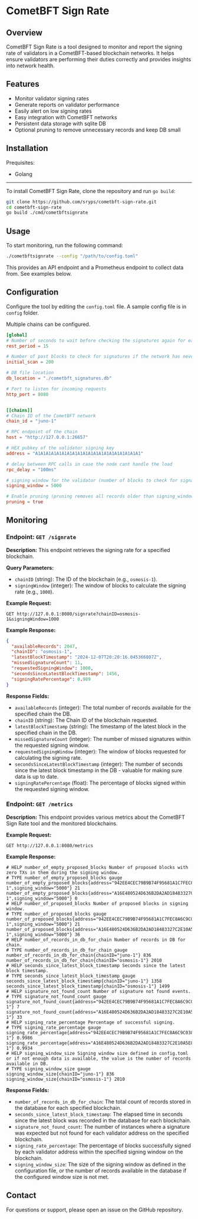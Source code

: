# CometBFT Sign Rate

## Overview
CometBFT Sign Rate is a tool designed to monitor and report the signing rate of validators in a CometBFT-based blockchain networks. It helps ensure validators are performing their duties correctly and provides insights into network health.

## Features
- Monitor validator signing rates
- Generate reports on validator performance
- Easily alert on low signing rates
- Easy integration with CometBFT networks
- Persistent data storage with sqlite DB
- Optional pruning to remove unnecessary records and keep DB small

## Installation

Prequisites:
- Golang
 ---

To install CometBFT Sign Rate, clone the repository and run `go build`:

```bash
git clone https://github.com/sryps/cometbft-sign-rate.git
cd cometbft-sign-rate
go build ./cmd/cometbftsignrate
```

## Usage
To start monitoring, run the following command:

```bash
./cometbftsignrate --config "/path/to/config.toml"
```

This provides an API endpoint and a Prometheus endpoint to collect data from.
See examples below.

## Configuration
Configure the tool by editing the `config.toml` file.
A sample config file is in `config` folder.

Multiple chains can be configured.

```toml
[global]
# Number of seconds to wait before checking the signatures again for each chain
rest_period = 15

# Number of past blocks to check for signatures if the network has never been scanned before
initial_scan = 200

# DB file location
db_location = "./cometbft_signatures.db"

# Port to listen for incoming requests
http_port = 8080


[[chains]]
# Chain ID of the CometBFT network
chain_id = "juno-1"

# RPC endpoint of the chain
host = "http://127.0.0.1:26657"

# HEX pubkey of the validator signing key
address = "A1A1A1A1A1A1A1A1A1A1A1A1A1A1A1A1A1A1A1A1"

# delay between RPC calls in case the node cant handle the load
rpc_delay = "100ms"

# signing window for the validator (number of blocks to check for signatures)
signing_window = 5000

# Enable pruning (pruning removes all records older than signing_window) Default: true
pruning = true
```

## Monitoring

### Endpoint: `GET /signrate`

**Description:**
This endpoint retrieves the signing rate for a specified blockchain.

**Query Parameters:**
- `chainID` (string): The ID of the blockchain (e.g., `osmosis-1`).
- `signingWindow` (integer): The window of blocks to calculate the signing rate (e.g., `1000`).

**Example Request:**
```
GET http://127.0.0.1:8080/signrate?chainID=osmosis-1&signingWindow=1000
```

**Example Response:**
```json
{
  "availableRecords": 2047,
  "chainID": "osmosis-1",
  "latestBlockTimestamp": "2024-12-07T20:20:16.045366807Z",
  "missedSignatureCount": 11,
  "requestedSigningWindow": 1000,
  "secondsSinceLatestBlockTimestamp": 1456,
  "signingRatePercentage": 0.989
}
```

**Response Fields:**
- `availableRecords` (integer): The total number of records available for the specified chain the DB.
- `chainID` (string): The Chain ID of the blockchain requested.
- `latestBlockTimestamp` (string): The timestamp of the latest block in the specified chain in the DB.
- `missedSignatureCount` (integer): The number of missed signatures within the requested signing window.
- `requestedSigningWindow` (integer): The window of blocks requested for calculating the signing rate.
- `secondsSinceLatestBlockTimestamp` (integer): The number of seconds since the latest block timestamp in the DB - valuable for making sure data is up to date.
- `signingRatePercentage` (float): The percentage of blocks signed within the requested signing window.

### Endpoint: `GET /metrics`

**Description:**
This endpoint provides various metrics about the CometBFT Sign Rate tool and the monitored blockchains.

**Example Request:**
```
GET http://127.0.0.1:8080/metrics
```

**Example Response:**
```text
# HELP number_of_empty_proposed_blocks Number of proposed blocks with zero TXs in them during the signing window.
# TYPE number_of_empty_proposed_blocks gauge
number_of_empty_proposed_blocks{address="942EE4CEC79B9B74F95681A1C7FEC8A6C9C0389C",chainID="juno-1",signing_window="5000"} 21
number_of_empty_proposed_blocks{address="A16E480524D636B2DA2AD18483327C2E10A5E8A0",chainID="osmosis-1",signing_window="5000"} 0
# HELP number_of_proposed_blocks Number of proposed blocks in signing window.
# TYPE number_of_proposed_blocks gauge
number_of_proposed_blocks{address="942EE4CEC79B9B74F95681A1C7FEC8A6C9C0389C",chainID="juno-1",signing_window="5000"} 21
number_of_proposed_blocks{address="A16E480524D636B2DA2AD18483327C2E10A5E8A0",chainID="osmosis-1",signing_window="5000"} 36
# HELP number_of_records_in_db_for_chain Number of records in DB for chain.
# TYPE number_of_records_in_db_for_chain gauge
number_of_records_in_db_for_chain{chainID="juno-1"} 836
number_of_records_in_db_for_chain{chainID="osmosis-1"} 2010
# HELP seconds_since_latest_block_timestamp Seconds since the latest block timestamp.
# TYPE seconds_since_latest_block_timestamp gauge
seconds_since_latest_block_timestamp{chainID="juno-1"} 1358
seconds_since_latest_block_timestamp{chainID="osmosis-1"} 1499
# HELP signature_not_found_count Number of signature not found events.
# TYPE signature_not_found_count gauge
signature_not_found_count{address="942EE4CEC79B9B74F95681A1C7FEC8A6C9C0389C",chainID="juno-1"} 7
signature_not_found_count{address="A16E480524D636B2DA2AD18483327C2E10A5E8A0",chainID="osmosis-1"} 33
# HELP signing_rate_percentage Percentage of successful signing.
# TYPE signing_rate_percentage gauge
signing_rate_percentage{address="942EE4CEC79B9B74F95681A1C7FEC8A6C9C0389C",chainID="juno-1"} 0.9986
signing_rate_percentage{address="A16E480524D636B2DA2AD18483327C2E10A5E8A0",chainID="osmosis-1"} 0.9934
# HELP signing_window_size Signing window size defined in config.toml or if not enough data is available, the value is the number of records available in DB.
# TYPE signing_window_size gauge
signing_window_size{chainID="juno-1"} 836
signing_window_size{chainID="osmosis-1"} 2010
```

**Response Fields:**
- `number_of_records_in_db_for_chain`: The total count of records stored in the database for each specified blockchain.
- `seconds_since_latest_block_timestamp`: The elapsed time in seconds since the latest block was recorded in the database for each blockchain.
- `signature_not_found_count`: The number of instances where a signature was expected but not found for each validator address on the specified blockchain.
- `signing_rate_percentage`: The percentage of blocks successfully signed by each validator address within the specified signing window on the blockchain.
- `signing_window_size`: The size of the signing window as defined in the configuration file, or the number of records available in the database if the configured window size is not met.

## Contact
For questions or support, please open an issue on the GitHub repository.
